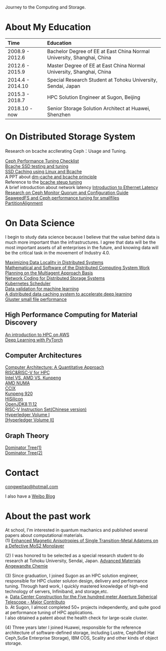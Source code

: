 Journey to the Computing and Storage.
# About My Education  
|Time |   Education 
|:-|:-|
|2008.9 - 2012.6 | Bachelor Degree of EE at East China Normal University, Shanghai, China
|2012.6 - 2015.9 | Master Degree of EE at East China Normal University, Shanghai, China
|2014.4 - 2014.10| Special Research Student at Tohoku University, Sendai, Japan
|2015.3 - 2018.7 | HPC Solution Engineer at Sugon, Beijing
|2018.10 - now   | Senior Storage Solution Architect at Huawei, Shenzhen

# On Distributed Storage System
Research on bcache accllerating Ceph：Usage and Tuning.

[Ceph Performance Tuning Checklist](http://accelazh.github.io/ceph/Ceph-Performance-Tuning-Checklist)  
[Bcache SSD testing and tuning](http://confluence.wartungsfenster.de/display/Adminspace/bcache+SSD+testing+and+tuning)  
[SSD Caching using Linux and Bcache](https://pommi.nethuis.nl/ssd-caching-using-linux-and-bcache/)  
A PPT about [dm-cache and bcache principle](https://www.lanl.gov/projects/national-security-education-center/information-science-technology/_assets/docs/2014-si-docs/2014-docs/Team-Chartreuse-Presentation.pdf)  
Reference to the [bcache steup tuning](http://www.tech-g.com/2017/08/10/bcache-how-to-setup/)  
A brief introduction about network latency [Introduction to Ethernet Latency](https://www.marvell.com/documents/rjx203ukari4r93gntem/)  
[Research on Ceph Monitor Quorum and Configuration Guide](http://blog.sina.com.cn/s/blog_767e55a30102yyt4.html)    
[SeaweedFS and Ceph performance tuning for smallfiles](http://storage.it168.com/a2018/1120/5104/000005104548.shtml)  
[PartitionAlignment](https://www.beegfs.io/wiki/PartitionAlignment)

# On Data Science
I begin to study data science because I believe that the value behind data is much more important than the infrastructures.
I agree that data will be the most important assets of all enterprises in the future, and knowing data will be the critical task in the movement of Industry 4.0.

[Maximizing Data Locality in Distributed Systems](https://www.microsoft.com/en-us/research/wp-content/uploads/2016/02/jcss.pdf)  
[Mathematical and Software of the Distributed Computing System Work Planning on the Multiagent Approach Basis](https://pdfs.semanticscholar.org/288d/b1dc3f40787e2e8c6c23a7ac2df36f353a10.pdf)  
[Network Coding for Distributed Storage Systems](https://people.eecs.berkeley.edu/~wainwrig/Papers/DimEtAl10.pdf)  
[Kubernetes Scheduler](https://medium.com/@dominik.tornow/the-kubernetes-scheduler-cd429abac02f)  
[Data validation for machine learning](https://www.sysml.cc/doc/2019/167.pdf)  
[A distributed data caching system to accelerate deep learning](https://arxiv.org/pdf/1812.00669.pdf)  
[Gluster small file performance](https://github.com/gluster/glusterfs-specs/blob/master/done/GlusterFS%203.7/Small%20File%20Performance.md)
## High Performance Computing for Material Discovery
[An introduction to HPC on AWS](https://d0.awsstatic.com/whitepapers/Intro_to_HPC_on_AWS.pdf)  
[Deep Learning with PyTorch](https://pytorch.org/assets/deep-learning/Deep-Learning-with-PyTorch.pdf)    
## Computer Architectures
[Computer Architecture: A Quantitative Approach](https://www.cryptodionysus.com/pdfs/computer_arch.pdf)  
[RISC&RISC-V for HPC](https://upcommons.upc.edu/bitstream/handle/2117/131610/140782.pdf)  
[Intel VS. AMD VS. Kunpeng](https://www.amd.com/system/files/2018-03/AMD-Optimizes-EPYC-Memory-With-NUMA.pdf)  
[AMD NUMA](https://developer.amd.com/wp-content/resources/56308-NUMA%20Topology%20for%20AMD%20EPYC%E2%84%A2%20Naples%20Family%20Processors.PDF)  
[CCIX](https://www.flashmemorysummit.com/Proceedings2019/08-07-Wednesday/20190807_ENST-202B-1_Gummaluri.pdf)  
[Kunpeng 920](https://en.wikichip.org/wiki/hisilicon/kunpeng/920-6426)  
[HiSilicon](https://en.wikipedia.org/wiki/HiSilicon)  
[OpenJDK8,11,12](https://github.com/AdoptOpenJDK)  
[RISC-V Instruction Set(Chinese version)](http://crva.io/documents/RISC-V-Reader-Chinese-v2p1.pdf)  
[Hyperledger Volume I](https://www.hyperledger.org/wp-content/uploads/2017/08/Hyperledger_Arch_WG_Paper_1_Consensus.pdf)  
[[Hyperledger Volume II]](https://www.hyperledger.org/wp-content/uploads/2018/04/Hyperledger_Arch_WG_Paper_2_SmartContracts.pdf)  


## Graph Theory
[Dominator Tree(1)](https://tanujkhattar.wordpress.com/2016/01/11/dominator-tree-of-a-directed-graph/)    
[Dominator Tree(2)](https://www.cs.princeton.edu/courses/archive/fall03/cs528/handouts/a%20fast%20algorithm%20for%20finding.pdf)    

# Contact
[congweitao@hotmail.com](congweitao@hotmail.com)

I also have a [Weibo Blog](http://blog.sina.com.cn/u/1987990947)

# About the past work
At school, I'm interested in quantum machanics and published several papers about computational materials.  
(1) [Enhanced Magnetic Anisotropies of Single Transition-Metal Adatoms on a Defective MoS2 Monolayer](https://www.nature.com/articles/srep09361)

(2) I was honored to be selected as a special research student to do research at Tohoku University, Sendai, Japan.
[Advanced Materials](https://www.researchgate.net/scientific-contributions/2083236860_Weitao_Cong)  
[Angewandte Chemie](https://www.researchgate.net/scientific-contributions/2083236860_Weitao_Cong)  

(3) Since graduation, I joined Sugon as an HPC solution engineer, responsible for HPC cluster soluton design, delivery and performance tuning. Through hard work, I quickly mastered knowledge of high-end technology of servers, Infiniband, and storage,etc.   
a. [Data Center Construction for the Five hundred meter Aperture Spherical Telescope - Major Contributo](https://en.wikipedia.org/wiki/Five_hundred_meter_Aperture_Spherical_Telescope)  
b. At Sugon, I almost completed 50+ projects independently, and quite good at performance tuning of HPC applications.   
I also obtained a patent about the health check for large-scale cluster.

(4) Three years later I joined Huawei, responsible for the reference architecture of software-defined storage, including Lustre, Ceph(Red Hat Ceph,SuSe Enterprise Storage), IBM COS, Scality and other kinds of object storage.  

